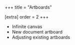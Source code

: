 +++
title = "Artboards"

[extra]
order = 2
+++

- Infinite canvas
- New document artboard
- Adjusting existing artboards
